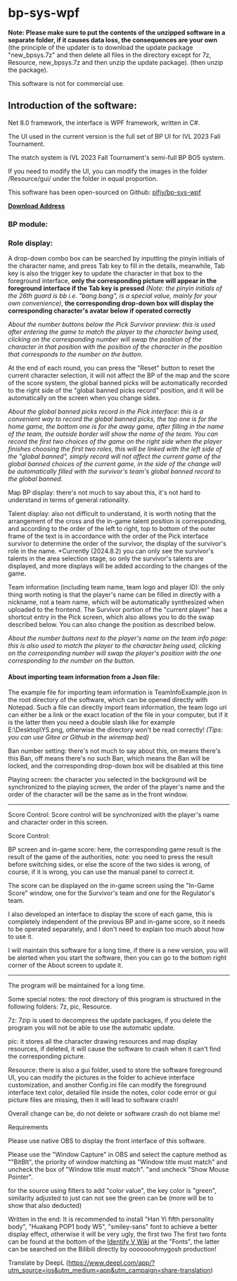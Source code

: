 # bp-sys-wpf
 **Note: Please make sure to put the contents of the unzipped software in a separate folder, if it causes data loss, the consequences are your own** (the principle of the updater is to download the update package "new_bpsys.7z" and then delete all files in the directory except for 7z, Resource, new_bpsys.7z and then unzip the update package). (then unzip the package).

 This software is not for commercial use.

 ## Introduction of the software:
 Net 8.0 framework, the interface is WPF framework, written in C#.

 The UI used in the current version is the full set of BP UI for IVL 2023 Fall Tournament.

 The match system is IVL 2023 Fall Tournament's semi-full BP BO5 system.

 If you need to modify the UI, you can modify the images in the folder /Resource/gui/ under the folder in equal proportion.

 This software has been open-sourced on Github: [plfjy/bp-sys-wpf](https://github.com/PLFJY/bp-sys-wpf)

 **[Download Address](https://plfjy.lanzouq.com/icsEH255s13a)**

 ### BP module:

 ### Role display:
 A drop-down combo box can be searched by inputting the pinyin initials of the character name, and press Tab key to fill in the details, meanwhile, Tab key is also the trigger key to update the character in that box to the foreground interface, **only the corresponding picture will appear in the foreground interface if the Tab key is pressed** *(Note: the pinyin initials of the 26th guard is bb i.e. "bang bang", is a special value, mainly for your own convenience)*, **the corresponding drop-down box will display the corresponding character's avatar below if operated correctly**

 *About the number buttons below the Pick Survivor preview: this is used after entering the game to match the player to the character being used, clicking on the corresponding number will swap the position of the character in that position with the position of the character in the position that corresponds to the number on the button*.

 At the end of each round, you can press the "Reset" button to reset the current character selection, it will not affect the BP of the map and the score of the score system, the global banned picks will be automatically recorded to the right side of the "global banned picks record" position, and it will be automatically on the screen when you change sides.

 *About the global banned picks record in the Pick interface: this is a convenient way to record the global banned picks, the top one is for the home game, the bottom one is for the away game, after filling in the name of the team, the outside border will show the name of the team. You can record the first two choices of the game on the right side when the player finishes choosing the first two roles, this will be linked with the left side of the "global banned", simply record will not affect the current game of the global banned choices of the current game, in the side of the change will be automatically filled with the survivor's team's global banned record to the global banned*.

 Map BP display: there's not much to say about this, it's not hard to understand in terms of general rationality.

 Talent display: also not difficult to understand, it is worth noting that the arrangement of the cross and the in-game talent position is corresponding, and according to the order of the left to right, top to bottom of the outer frame of the text is in accordance with the order of the Pick interface survivor to determine the order of the survivor, the display of the survivor's role in the name.
 *Currently (2024.8.2) you can only see the survivor's talents in the area selection stage, so only the survivor's talents are displayed, and more displays will be added according to the changes of the game.

 Team information (including team name, team logo and player ID): the only thing worth noting is that the player's name can be filled in directly with a nickname, not a team name, which will be automatically synthesized when uploaded to the frontend. The Survivor portion of the "current player" has a shortcut entry in the Pick screen, which also allows you to do the swap described below. You can also change the position as described below.

 *About the number buttons next to the player's name on the team info page: this is also used to match the player to the character being used, clicking on the corresponding number will swap the player's position with the one corresponding to the number on the button.*

 #### About importing team information from a Json file:
 The example file for importing team information is TeamInfoExample.json in the root directory of the software, which can be opened directly with Notepad.
 Such a file can directly import team information, the team logo uri can either be a link or the exact location of the file in your computer, but if it is the latter then you need a double slash like for example E:\\Desktop\\YS.png, otherwise the directory won't be read correctly!
 *(Tips: you can use Gitee or Github in the wiremap bed)*

 Ban number setting: there's not much to say about this, on means there's this Ban, off means there's no such Ban, which means the Ban will be locked, and the corresponding drop-down box will be disabled at this time

 Playing screen: the character you selected in the background will be synchronized to the playing screen, the order of the player's name and the order of the character will be the same as in the front window.


 ---

Score Control: Score control will be synchronized with the player's name and character order in this screen.


 Score Control:

 BP screen and in-game score: here, the corresponding game result is the result of the game of the authorities, note: you need to press the result before switching sides, or else the score of the two sides is wrong, of course, if it is wrong, you can use the manual panel to correct it.

 The score can be displayed on the in-game screen using the "In-Game Score" window, one for the Survivor's team and one for the Regulator's team.

 I also developed an interface to display the score of each game, this is completely independent of the previous BP and in-game score, so it needs to be operated separately, and I don't need to explain too much about how to use it.

 I will maintain this software for a long time, if there is a new version, you will be alerted when you start the software, then you can go to the bottom right corner of the About screen to update it.

 ---

The program will be maintained for a long time.

 Some special notes: the root directory of this program is structured in the following folders: 7z, pic, Resource.

 7z: 7zip is used to decompress the update packages, if you delete the program you will not be able to use the automatic update.

 pic: it stores all the character drawing resources and map display resources, if deleted, it will cause the software to crash when it can't find the corresponding picture.

 Resource: there is also a gui folder, used to store the software foreground UI, you can modify the pictures in the folder to achieve interface customization, and another Config.ini file can modify the foreground interface text color, detailed file inside the notes, color code error or gui picture files are missing, then it will lead to software crash!

 Overall change can be, do not delete or software crash do not blame me!





 Requirements

 Please use native OBS to display the front interface of this software.

 Please use the "Window Capture" in OBS and select the capture method as ""BitBlt", the priority of window matching as "Window title must match" and uncheck the box of "Window title must match". "and uncheck "Show Mouse Pointer".

 for the source using filters to add "color value", the key color is "green", similarity adjusted to just can not see the green can be (more will be to show that also deducted)

 Written in the end: It is recommended to install "Han Yi fifth personality body", "Huakang POP1 body W5", "smiley-sans" font to achieve a better display effect, otherwise it will be very ugly, the first two The first two fonts can be found at the bottom of the [Identify V Wiki](https://wiki.biligame.com/dwrg/字体) at the "Fonts", the latter can be searched on the Bilibili directly by ooooooohmygosh production!


Translate by DeepL (https://www.deepl.com/app/?utm_source=ios&utm_medium=app&utm_campaign=share-translation)